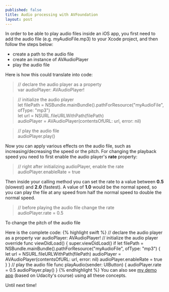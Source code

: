 ```yaml
---
published: false
title: Audio processing with AVFoundation
layout: post
---
```

In order to be able to play audio files inside an iOS app, you first need to add the audio file (e.g. myAudioFile.mp3) to your Xcode project, and then follow the steps below:

- create a path to the audio file
- create an instance of AVAudioPlayer
- play the audio file

Here is how this could translate into code:

> // declare the audio player as a property<br />
var audioPlayer: AVAudioPlayer!

> // initialize the audio player<br />
let filePath = NSBundle.mainBundle().pathForResource("myAudioFile", ofType: "mp3")<br />
let url = NSURL.fileURLWithPath(filePath)<br />
audioPlayer = AVAudioPlayer(contentsOfURL: url, error: nil)

> // play the audio file<br/>
audioPlayer.play()

Now you can apply various effects on the audio file, such as increasing/decreasing the speed or the pitch. For changing the playback speed you need to first enable the audio player's __rate__ property:

> // right after initializing audioPlayer, enable the rate<br />
audioPlayer.enableRate = true

Then inside your calling method you can set the rate to a value between __0.5__ (slowest) and __2.0__ (fastest). A value of __1.0__ would be the normal speed, so you can play the file at any speed from half the normal speed to double the normal speed.

> // before playing the audio file change the rate<br />
audioPlayer.rate = 0.5

To change the pitch of the audio file

Here is the complete code:
{% highlight swift %}
// declare the audio player as a property
var audioPlayer: AVAudioPlayer!
// initialize the audio player
override func viewDidLoad() {
        super.viewDidLoad()
        if let filePath = NSBundle.mainBundle().pathForResource("myAudioFile", ofType: "mp3") {
            let url = NSURL.fileURLWithPath(filePath)
            audioPlayer = AVAudioPlayer(contentsOfURL: url, error: nil)
            audioPlayer.enableRate = true
        }
    }
// play the audio file
func playAudio(sender: UIButton) {
        audioPlayer.rate = 0.5
        audioPlayer.play()
    }
{% endhighlight %}
You can also see [my demo app](https://github.com/mhorga/PitchPerfect) (based on Udacity's course) using all these concepts.

Until next time!